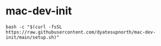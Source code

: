 # mac-dev-init

`bash -c "$(curl -fsSL https://raw.githubusercontent.com/dyatesupnorth/mac-dev-init/main/setup.sh)"`
